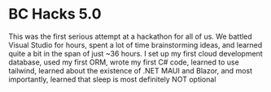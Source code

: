 # BC Hacks 5.0

This was the first serious attempt at a hackathon for all of us. We battled Visual Studio for hours, spent a lot of time brainstorming ideas, and learned quite a bit in the span of just ~36 hours. I set up my first cloud development database, used my first ORM, wrote my first C# code, learned to use tailwind, learned about the existence of .NET MAUI and Blazor, and most importantly, learned that sleep is most definitely NOT optional   
